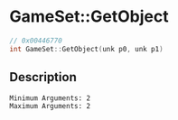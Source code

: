 # GameSet::GetObject
```c
// 0x00446770
int GameSet::GetObject(unk p0, unk p1)
```
## Description
```
Minimum Arguments: 2
Maximum Arguments: 2
```
